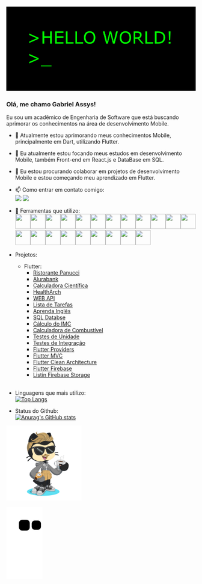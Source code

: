 ![gif](https://github.com/GABRIEL-ASSYS/Octocat/blob/main/68747470733a2f2f692e696d6775722e636f6d2f624841384b45372e676966.gif)
### Olá, me chamo Gabriel Assys!
Eu sou um acadêmico de Engenharia de Software que está buscando aprimorar os conhecimentos na área de desenvolvimento Mobile.
- 🔭 Atualmente estou aprimorando meus conhecimentos Mobile, principalmente em Dart, utilizando Flutter.
- 🌱 Eu atualmente estou focando meus estudos em desenvolvimento Mobile, também Front-end em React.js e DataBase em SQL.
- 🤝 Eu estou procurando colaborar em projetos de desenvolvimento Mobile e estou começando meu aprendizado em Flutter.
- 📫 Como entrar em contato comigo:<br/>
[<img src="https://img.shields.io/badge/linkedin-%230077B5.svg?&style=for-the-badge&logo=linkedin&logoColor=white" />](https://www.linkedin.com/in/gabriel-assys)
[<img src = "https://img.shields.io/badge/instagram-%23E4405F.svg?&style=for-the-badge&logo=instagram&logoColor=white">](https://www.instagram.com/gabriel_brachak/)
- 🔧 Ferramentas que utilizo:<br/>
<img src="https://cdn.jsdelivr.net/gh/devicons/devicon/icons/java/java-original-wordmark.svg" width="40" height="40"/><img src="https://cdn.jsdelivr.net/gh/devicons/devicon/icons/javascript/javascript-original.svg" width="40" height="40"/><img src="https://cdn.jsdelivr.net/gh/devicons/devicon/icons/c/c-original.svg" width="40" height="40"/><img src="https://cdn.jsdelivr.net/gh/devicons/devicon/icons/csharp/csharp-original.svg" width="40" height="40"/><img src="https://cdn.jsdelivr.net/gh/devicons/devicon/icons/html5/html5-original.svg" width="40" height="40"/><img src="https://cdn.jsdelivr.net/gh/devicons/devicon/icons/css3/css3-original.svg" width="40" height="40"/><img src="https://cdn.jsdelivr.net/gh/devicons/devicon/icons/git/git-original.svg" width="40" height="40"/><img src="https://cdn.jsdelivr.net/gh/devicons/devicon/icons/github/github-original-wordmark.svg" width="40" height="40"/><img src="https://cdn.jsdelivr.net/gh/devicons/devicon/icons/mysql/mysql-original-wordmark.svg" width="40" height="40"/><img src="https://cdn.jsdelivr.net/gh/devicons/devicon/icons/unity/unity-original.svg" width="40" height="40"/><img src="https://cdn.jsdelivr.net/gh/devicons/devicon/icons/androidstudio/androidstudio-original.svg" width="40" height="40"/><img src="https://cdn.jsdelivr.net/gh/devicons/devicon/icons/vscode/vscode-original.svg" width="40" height="40"/><img src="https://cdn.jsdelivr.net/gh/devicons/devicon/icons/canva/canva-original.svg" width="40" height="40"/><img src="https://cdn.jsdelivr.net/gh/devicons/devicon/icons/figma/figma-original.svg" width="40" height="40"/><img src="https://cdn.jsdelivr.net/gh/devicons/devicon/icons/python/python-original.svg" width="40" height="40"/><img src="https://cdn.jsdelivr.net/gh/devicons/devicon/icons/sass/sass-original.svg" width="40" height="40"/><img src="https://cdn.jsdelivr.net/gh/devicons/devicon/icons/trello/trello-plain.svg" width="40" height="40"/><img src="https://cdn.jsdelivr.net/gh/devicons/devicon/icons/react/react-original.svg" width="40" height="40"/><img src="https://cdn.jsdelivr.net/gh/devicons/devicon/icons/php/php-plain.svg" width="40" height="40"/><img 
src="https://cdn.jsdelivr.net/gh/devicons/devicon/icons/dart/dart-original.svg" width="40" height="40"/><img src="https://cdn.jsdelivr.net/gh/devicons/devicon/icons/flutter/flutter-original.svg" width="40" height="40"/>

- Projetos:
  * Flutter:
    * [Ristorante Panucci](https://github.com/GABRIEL-ASSYS/Ristorante-Panucci)
    * [Alurabank](https://github.com/GABRIEL-ASSYS/Alurabank-Flutter)
    * [Calculadora Científica](https://github.com/GABRIEL-ASSYS/Calculadora-cientifica)
    * [HealthArch](https://github.com/GABRIEL-ASSYS/HealthArch-Flutter-2.0)
    * [WEB API](https://github.com/GABRIEL-ASSYS/Flutter-WEB-API)
    * [Lista de Tarefas](https://github.com/GABRIEL-ASSYS/Lista-de-Tarefas-Flutter-SQL)
    * [Aprenda Inglês](https://github.com/GABRIEL-ASSYS/flutter-aula-aprenda-ingles)
    * [SQL Databse](https://github.com/GABRIEL-ASSYS/SQL-DB-Flutter/blob/master/README.md)
    * [Cálculo do IMC](https://github.com/GABRIEL-ASSYS/App-calculo-IMC/blob/master/README.md)
    * [Calculadora de Combustível](https://github.com/GABRIEL-ASSYS/Calculadora-de-Combustivel)
    * [Testes de Unidade](https://github.com/GABRIEL-ASSYS/Testes-Automatizados-Flutter)
    * [Testes de Integração](https://github.com/GABRIEL-ASSYS/Testes-de-Integra-o-Flutter)
    * [Flutter Providers](https://github.com/GABRIEL-ASSYS/Flutter-Providers)
    * [Flutter MVC](https://github.com/GABRIEL-ASSYS/Flutter-MVC)
    * [Flutter Clean Architecture](https://github.com/GABRIEL-ASSYS/Flutter-Clean-Architecture)
    * [Flutter Firebase](https://github.com/GABRIEL-ASSYS/Flutter-Firebase)
    * [Listin Firebase Storage](https://github.com/GABRIEL-ASSYS/Listin-Firebase-Storage)
    <br/>
          
- Linguagens que mais utilizo:  <br/>
[![Top Langs](https://github-readme-stats.vercel.app/api/top-langs/?username=GABRIEL-ASSYS)](https://github.com/anuraghazra/github-readme-stats) <br/>
- Status do Github:  <br/>
[![Anurag's GitHub stats](https://github-readme-stats.vercel.app/api?username=GABRIEL-ASSYS)](https://github.com/anuraghazra/github-readme-stats)<br/>
<img src="https://github.com/GABRIEL-ASSYS/Octocat/blob/main/octocat-1674837986440.png" width="200" height="200"/>
<br/>

![Snake animation](https://github.com/GABRIEL-ASSYS/GABRIEL-ASSYS/blob/output/github-contribution-grid-snake.svg)
